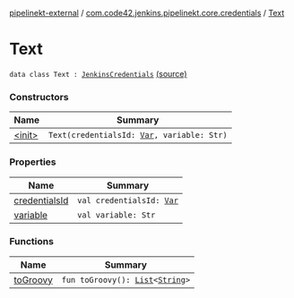 [pipelinekt-external](../../index.md) / [com.code42.jenkins.pipelinekt.core.credentials](../index.md) / [Text](./index.md)

# Text

`data class Text : `[`JenkinsCredentials`](../-jenkins-credentials/index.md) [(source)](https://github.com/code42/pipelinekt/tree/master/core/src/main/kotlin/com/code42/jenkins/pipelinekt/core/credentials/Text.kt#L5)

### Constructors

| Name | Summary |
|---|---|
| [&lt;init&gt;](-init-.md) | `Text(credentialsId: `[`Var`](../../com.code42.jenkins.pipelinekt.core.vars/-var/index.md)`, variable: Str)` |

### Properties

| Name | Summary |
|---|---|
| [credentialsId](credentials-id.md) | `val credentialsId: `[`Var`](../../com.code42.jenkins.pipelinekt.core.vars/-var/index.md) |
| [variable](variable.md) | `val variable: Str` |

### Functions

| Name | Summary |
|---|---|
| [toGroovy](to-groovy.md) | `fun toGroovy(): `[`List`](https://kotlinlang.org/api/latest/jvm/stdlib/kotlin.collections/-list/index.html)`<`[`String`](https://kotlinlang.org/api/latest/jvm/stdlib/kotlin/-string/index.html)`>` |
